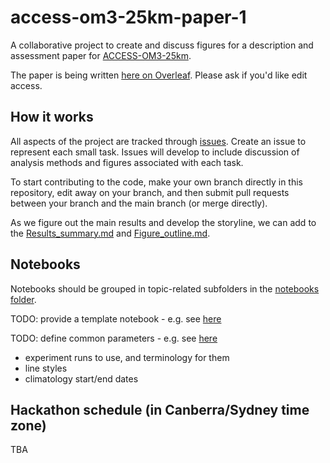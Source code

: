 # access-om3-25km-paper-1

A collaborative project to create and discuss figures for a description and assessment paper for [ACCESS-OM3-25km](https://github.com/ACCESS-NRI/access-om3-configs).

The paper is being written [here on Overleaf](https://www.overleaf.com/read/pygvjbmmghsv#b18c9c). Please ask if you'd like edit access.

## How it works

All aspects of the project are tracked through [issues](https://github.com/ACCESS-Community-Hub/access-om3-25km-paper-1/issues). Create an issue to represent each small task. Issues will develop to include discussion of analysis methods and figures associated with each task.

To start contributing to the code, make your own branch directly in this repository, edit away on your branch, and then submit pull requests between your branch and the main branch (or merge directly).

As we figure out the main results and develop the storyline, we can add to the [Results_summary.md](https://github.com/ACCESS-Community-Hub/access-om3-25km-paper-1/blob/main/Results_summary.md) and [Figure_outline.md](https://github.com/ACCESS-Community-Hub/access-om3-25km-paper-1/blob/main/Figure_outline.md).

## Notebooks

Notebooks should be grouped in topic-related subfolders in the [notebooks folder](https://github.com/ACCESS-Community-Hub/access-om3-25km-paper-1/blob/main/notebooks).

TODO: provide a template notebook - e.g. see [here](https://github.com/pedrocol/basal_mom5-collaborative-project/blob/main/notebooks/example_notebook.ipynb)

TODO: define common parameters - e.g. see [here](https://github.com/pedrocol/basal_mom5-collaborative-project?tab=readme-ov-file#plotting-formatsdict)
- experiment runs to use, and terminology for them
- line styles
- climatology start/end dates

## Hackathon schedule (in Canberra/Sydney time zone)

TBA
